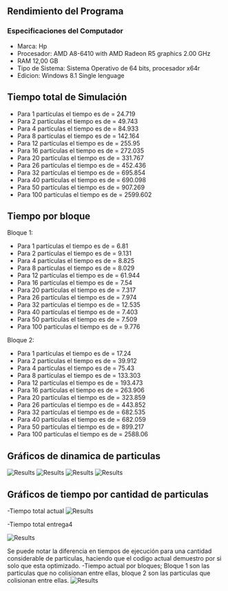 ## Rendimiento del Programa
### Especificaciones del Computador
- Marca: Hp
- Procesador: AMD A8-6410 with AMD Radeon R5 graphics 2.00 GHz
- RAM 12,00 GB
- Tipo de Sistema: Sistema Operativo de 64 bits, procesador x64r
- Edicion: Windows 8.1 Single lenguage
## Tiempo total de Simulación 
- Para 1 partículas el tiempo es de = 24.719 
- Para 2 partículas el tiempo es de = 49.743
- Para 4 partículas el tiempo es de = 84.933
- Para 8 partículas el tiempo es de = 142.164
- Para 12 partículas el tiempo es de = 255.95
- Para 16 partículas el tiempo es de = 272.035
- Para 20 partículas el tiempo es de = 331.767
- Para 26 partículas el tiempo es de = 452.436
- Para 32 partículas el tiempo es de = 695.854
- Para 40 partículas el tiempo es de = 690.098
- Para 50 partículas el tiempo es de = 907.269
- Para 100 partículas el tiempo es de = 2599.602
## Tiempo por bloque
Bloque 1:
- Para 1 partículas el tiempo es de = 6.81 
- Para 2 partículas el tiempo es de = 9.131
- Para 4 partículas el tiempo es de = 8.825
- Para 8 partículas el tiempo es de = 8.029
- Para 12 partículas el tiempo es de = 61.944
- Para 16 partículas el tiempo es de = 7.54
- Para 20 partículas el tiempo es de = 7.317
- Para 26 partículas el tiempo es de = 7.974
- Para 32 partículas el tiempo es de = 12.535
- Para 40 partículas el tiempo es de = 7.403
- Para 50 partículas el tiempo es de = 7.509
- Para 100 partículas el tiempo es de =  9.776

Bloque 2:
- Para 1 partículas el tiempo es de = 17.24 
- Para 2 partículas el tiempo es de = 39.912
- Para 4 partículas el tiempo es de = 75.43
- Para 8 partículas el tiempo es de = 133.303
- Para 12 partículas el tiempo es de = 193.473
- Para 16 partículas el tiempo es de = 263.906
- Para 20 partículas el tiempo es de = 323.859
- Para 26 partículas el tiempo es de = 443.852
- Para 32 partículas el tiempo es de = 682.535
- Para 40 partículas el tiempo es de = 682.059
- Para 50 partículas el tiempo es de = 899.217
- Para 100 partículas el tiempo es de = 2588.06


 ## Gráficos de dinamica de particulas 
 ![Results](https://github.com/nicolasilvac/MCOC-Proyecto-2/blob/master/%5BEntrega%206%5D/%5BAndr%C3%A9s%20Vera%5D/Grafico%208%20particulas.png)
 ![Results](https://github.com/nicolasilvac/MCOC-Proyecto-2/blob/master/%5BEntrega%206%5D/%5BAndr%C3%A9s%20Vera%5D/Grafico%2020%20particulas.png)
 ![Results](https://github.com/nicolasilvac/MCOC-Proyecto-2/blob/master/%5BEntrega%206%5D/%5BAndrés%20Vera%5D/Grafico%2040%20particulas.png)
 ![Results](https://github.com/nicolasilvac/MCOC-Proyecto-2/blob/master/%5BEntrega%206%5D/%5BAndr%C3%A9s%20Vera%5D/Grafico%20100%20particulas.png)
## Gráficos de tiempo por cantidad de particulas
-Tiempo total actual
![Results](https://github.com/nicolasilvac/MCOC-Proyecto-2/blob/master/%5BEntrega%206%5D/%5BAndr%C3%A9s%20Vera%5D/Grafico%20Tiempo%20Final.png)

-Tiempo total entrega4

![Results](https://github.com/nicolasilvac/MCOC-Proyecto-2/blob/master/%5BEntrega%204%5D/%5BAndr%C3%A9s%20Vera%5D/tiempo%20de%20simulacion.png)


Se puede notar la diferencia en tiempos de ejecución para una cantidad considerable de particulas, haciendo que el codigo actual demuestro por si solo que esta optimizado.
-Tiempo actual por bloques; Bloque 1 son las particulas que no colisionan entre ellas, bloque 2 son las particulas que colisionan entre ellas.
![Results](https://github.com/nicolasilvac/MCOC-Proyecto-2/blob/master/%5BEntrega%206%5D/%5BAndr%C3%A9s%20Vera%5D/Grafico%20Tiempos%20Bloques.png)

